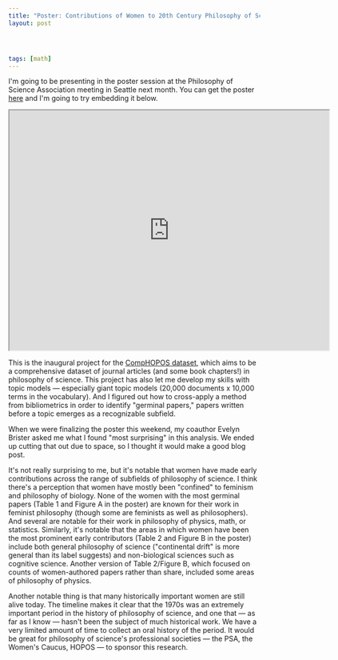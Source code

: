 ```yaml
---
title: "Poster: Contributions of Women to 20th Century Philosophy of Science"
layout: post




tags: [math]
---
```


I'm going to be presenting in the poster session at the Philosophy of Science Association meeting in Seattle next month.  You can get the poster [here](https://drive.google.com/open?id=1qVm7Kw8PhhmOb6-qWfKaIgVIbLQxJj0v) and I'm going to try embedding it below.  

<iframe src="https://drive.google.com/file/d/1qVm7Kw8PhhmOb6-qWfKaIgVIbLQxJj0v/preview" width="640" height="480"></iframe>

This is the inaugural project for the [CompHOPOS dataset](https://zenodo.org/record/1403901), which aims to be a comprehensive dataset of journal articles (and some book chapters!) in philosophy of science.  This project has also let me develop my skills with topic models — especially giant topic models (20,000 documents x 10,000 terms in the vocabulary).  And I figured out how to cross-apply a method from bibliometrics in order to identify "germinal papers," papers written before a topic emerges as a recognizable subfield.  

When we were finalizing the poster this weekend, my coauthor Evelyn Brister asked me what I found "most surprising" in this analysis.  We ended up cutting that out due to space, so I thought it would make a good blog post.  

It's not really surprising to me, but it's notable that women have made early contributions across the range of subfields of philosophy of science.  I think there's a perception that women have mostly been "confined" to feminism and philosophy of biology.  None of the women with the most germinal papers (Table 1 and Figure A in the poster) are known for their work in feminist philosophy (though some are feminists as well as philosophers).  And several are notable for their work in philosophy of physics, math, or statistics.  Similarly, it's notable that the areas in which women have been the most prominent early contributors (Table 2 and Figure B in the poster) include both general philosophy of science ("continental drift" is more general than its label suggests) and non-biological sciences such as cognitive science.  Another version of Table 2/Figure B, which focused on counts of women-authored papers rather than share, included some areas of philosophy of physics.  

Another notable thing is that many historically important women are still alive today.  The timeline makes it clear that the 1970s was an extremely important period in the history of philosophy of science, and one that — as far as I know — hasn't been the subject of much historical work.  We have a very limited amount of time to collect an oral history of the period.  It would be great for philosophy of science's professional societies — the PSA, the Women's Caucus, HOPOS — to sponsor this research.  






